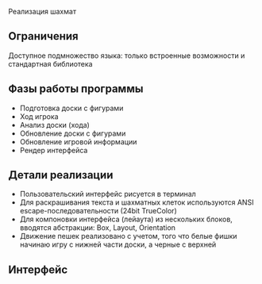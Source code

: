 Реализация шахмат

## Ограничения
Доступное подмножество языка: только встроенные возможности и стандартная библиотека

## Фазы работы программы

- Подготовка доски с фигурами
- Ход игрока
- Анализ доски (хода)
- Обновление доски с фигурами
- Обновление игровой информации
- Рендер интерфейса

## Детали реализации

- Пользовательский интерфейс рисуется в терминал
- Для раскрашивания текста и шахматных клеток используются ANSI escape-последовательности (24bit TrueColor)
- Для компоновки интерфейса (лейаута) из нескольких блоков, вводятся абстракции: Box, Layout, Orientation
- Движение пешек реализовано с учетом, того что белые фишки начинаю игру с нижней части доски, а черные с верхней

## Интерфейс
```go

```